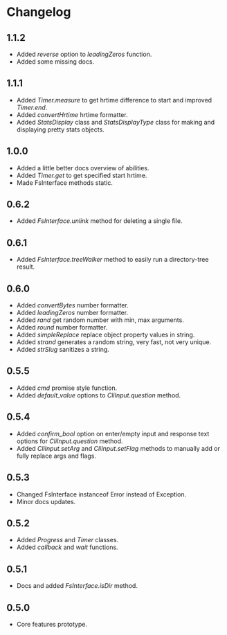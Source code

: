 # Changelog

## 1.1.2
 - Added *reverse* option to *leadingZeros* function.
 - Added some missing docs.

## 1.1.1
 - Added *Timer.measure* to get hrtime difference to start and improved *Timer.end*.
 - Added *convertHrtime* hrtime formatter.
 - Added *StatsDisplay* class and *StatsDisplayType* class for making and displaying pretty stats objects.

## 1.0.0
 - Added a little better docs overview of abilities.
 - Added *Timer.get* to get specified start hrtime.
 - Made FsInterface methods static.

## 0.6.2
 - Added *FsInterface.unlink* method for deleting a single file.

## 0.6.1
 - Added *FsInterface.treeWalker* method to easily run a directory-tree result.

## 0.6.0
 - Added *convertBytes* number formatter.
 - Added *leadingZeros* number formatter.
 - Added *rand* get random number with min, max arguments.
 - Added *round* number formatter.
 - Added *simpleReplace* replace object property values in string.
 - Added *strand* generates a random string, very fast, not very unique.
 - Added *strSlug* sanitizes a string.

## 0.5.5
 - Added *cmd* promise style function.
 - Added *default_value* options to *CliInput.question* method.

## 0.5.4
 - Added *confirm_bool* option on enter/empty input and response text options for *CliInput.question* method.
 - Added *CliInput.setArg* and *CliInput.setFlag* methods to manually add or fully replace args and flags.

## 0.5.3
 - Changed FsInterface instanceof Error instead of Exception.
 - Minor docs updates.

## 0.5.2
 - Added *Progress* and *Timer* classes.
 - Added *callback* and *wait* functions.

## 0.5.1
 - Docs and added *FsInterface.isDir* method.

## 0.5.0
 - Core features prototype.
